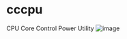 # cccpu
CPU Core Control Power Utility
![image](https://github.com/user-attachments/assets/4a6111d8-ec2e-4a45-841b-4d0d7ab75c34)
